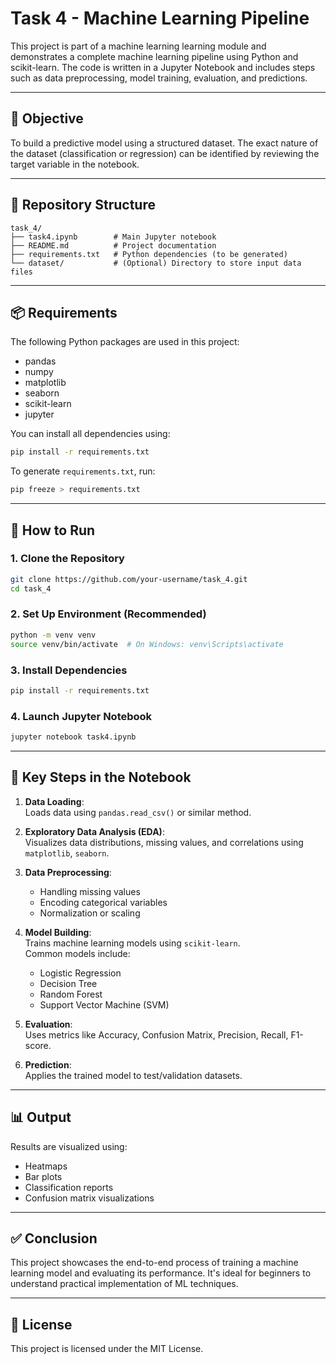 # Task 4 - Machine Learning Pipeline

This project is part of a machine learning learning module and demonstrates a complete machine learning pipeline using Python and scikit-learn. The code is written in a Jupyter Notebook and includes steps such as data preprocessing, model training, evaluation, and predictions.

---

## 📌 Objective

To build a predictive model using a structured dataset. The exact nature of the dataset (classification or regression) can be identified by reviewing the target variable in the notebook.

---

## 📁 Repository Structure

```
task_4/
├── task4.ipynb        # Main Jupyter notebook
├── README.md          # Project documentation
├── requirements.txt   # Python dependencies (to be generated)
└── dataset/           # (Optional) Directory to store input data files
```

---

## 📦 Requirements

The following Python packages are used in this project:

- pandas
- numpy
- matplotlib
- seaborn
- scikit-learn
- jupyter

You can install all dependencies using:

```bash
pip install -r requirements.txt
```

To generate `requirements.txt`, run:

```bash
pip freeze > requirements.txt
```

---

## 🚀 How to Run

### 1. Clone the Repository

```bash
git clone https://github.com/your-username/task_4.git
cd task_4
```

### 2. Set Up Environment (Recommended)

```bash
python -m venv venv
source venv/bin/activate  # On Windows: venv\Scripts\activate
```

### 3. Install Dependencies

```bash
pip install -r requirements.txt
```

### 4. Launch Jupyter Notebook

```bash
jupyter notebook task4.ipynb
```

---

## 🧠 Key Steps in the Notebook

1. **Data Loading**:  
   Loads data using `pandas.read_csv()` or similar method.

2. **Exploratory Data Analysis (EDA)**:  
   Visualizes data distributions, missing values, and correlations using `matplotlib`, `seaborn`.

3. **Data Preprocessing**:  
   - Handling missing values
   - Encoding categorical variables
   - Normalization or scaling

4. **Model Building**:  
   Trains machine learning models using `scikit-learn`.  
   Common models include:
   - Logistic Regression
   - Decision Tree
   - Random Forest
   - Support Vector Machine (SVM)

5. **Evaluation**:  
   Uses metrics like Accuracy, Confusion Matrix, Precision, Recall, F1-score.

6. **Prediction**:  
   Applies the trained model to test/validation datasets.

---

## 📊 Output

Results are visualized using:
- Heatmaps
- Bar plots
- Classification reports
- Confusion matrix visualizations

---

## ✅ Conclusion

This project showcases the end-to-end process of training a machine learning model and evaluating its performance. It's ideal for beginners to understand practical implementation of ML techniques.

---

## 📜 License

This project is licensed under the MIT License.
